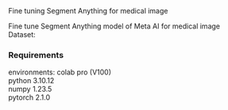 <div align="center>
# COSE474Project #
Final Project of COSE474, Korea University

## Fine tuning Segment Anything for medical image ##
Fine tune Segment Anything model of Meta AI for medical image  
Dataset: 

### Requirements ###
environments: colab pro (V100)  
python 3.10.12  
numpy 1.23.5  
pytorch 2.1.0
</div>
